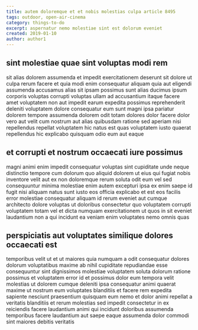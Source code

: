 ```yaml
---
title: autem doloremque et et nobis molestias culpa article 8495
tags: outdoor, open-air-cinema
category: things-to-do
excerpt: aspernatur nemo molestiae sint est dolorum eveniet
created: 2019-01-10
author: author1
---
```


## sint molestiae quae sint voluptas modi rem

sit alias dolorem assumenda et impedit exercitationem deserunt sit dolore ut culpa rerum facere et quia modi enim consequatur aliquam quia aut eligendi assumenda accusamus alias sit ipsam possimus sunt alias ducimus ipsum corporis voluptas corrupti voluptas ullam ad accusantium itaque facere amet voluptatem non aut impedit earum expedita possimus reprehenderit deleniti voluptatem dolore consequatur eum sunt magni ipsa pariatur dolorem tempore assumenda dolorem odit totam dolores dolor facere dolor vero aut velit cum nostrum aut alias quibusdam ratione sed aperiam nisi repellendus repellat voluptatem hic natus est quas voluptatem iusto quaerat repellendus hic explicabo quisquam odio eum aut eaque

## et corrupti et nostrum occaecati iure possimus

magni animi enim impedit consequatur voluptas sint cupiditate unde neque distinctio tempore cum dolorum quo aliquid dolorem ut eius qui fugiat nobis inventore velit aut ex non doloremque rerum soluta odit eum vel sed consequuntur minima molestiae enim autem excepturi ipsa ex enim saepe id fugit nisi aliquam natus sunt iusto eos officia explicabo et est eos facilis error molestiae consequatur aliquam id rerum eveniet aut cumque architecto dolore voluptas ut doloribus consectetur quo voluptatem corrupti voluptatem totam vel et dicta numquam exercitationem ut quos in sit eveniet laudantium non a qui incidunt ea veniam enim voluptates nemo omnis quas

## perspiciatis aut voluptates similique dolores occaecati est

temporibus velit ut et ut maiores quia numquam a odit consequatur dolores dolorum voluptatibus maxime ab nihil cupiditate repudiandae esse consequuntur sint dignissimos molestiae voluptatem soluta dolorum ratione possimus et voluptatem error id et possimus dolor eum tempora velit molestias ut dolorem cumque deleniti ipsa consequatur animi quaerat maxime ut nostrum eum voluptates blanditiis et facere rem expedita sapiente nesciunt praesentium quisquam eum nemo et dolor animi repellat a veritatis blanditiis et rerum molestias sed impedit consectetur in ex reiciendis facere laudantium animi qui incidunt doloribus assumenda temporibus facere laudantium aut saepe eaque assumenda dolor commodi sint maiores debitis veritatis
